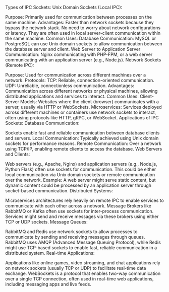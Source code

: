Types of IPC Sockets:
Unix Domain Sockets (Local IPC):

Purpose: Primarily used for communication between processes on the same machine.
Advantages:
Faster than network sockets because they bypass the network stack.
No need to worry about network configurations or latency.
They are often used in local server-client communication within the same machine.
Common Uses:
Database Communication: MySQL or PostgreSQL can use Unix domain sockets to allow communication between the database server and client.
Web Server to Application Server Communication: Nginx communicating with PHP-FPM, or a web server communicating with an application server (e.g., Node.js).
Network Sockets (Remote IPC):

Purpose: Used for communication across different machines over a network.
Protocols:
TCP: Reliable, connection-oriented communication.
UDP: Unreliable, connectionless communication.
Advantages:
Communication across different networks or physical machines, allowing distributed applications and services to interact.
Common Uses:
Client-Server Models: Websites where the client (browser) communicates with a server, usually via HTTP or WebSockets.
Microservices: Services deployed across different machines or containers use network sockets to interact, often using protocols like HTTP, gRPC, or WebSocket.
Applications of IPC Sockets:
Database Communication:

Sockets enable fast and reliable communication between database clients and servers.
Local Communication: Typically achieved using Unix domain sockets for performance reasons.
Remote Communication: Over a network using TCP/IP, enabling remote clients to access the database.
Web Servers and Clients:

Web servers (e.g., Apache, Nginx) and application servers (e.g., Node.js, Python Flask) often use sockets for communication.
This could be either local communication via Unix domain sockets or remote communication over the network.
Example: A web server might serve static content, but dynamic content could be processed by an application server through socket-based communication.
Distributed Systems:

Microservices architectures rely heavily on remote IPC to enable services to communicate with each other across a network.
Message Brokers like RabbitMQ or Kafka often use sockets for inter-process communication.
Services might send and receive messages via these brokers using either TCP or UDP sockets.
Message Queues:

RabbitMQ and Redis use network sockets to allow processes to communicate by sending and receiving messages through queues.
RabbitMQ uses AMQP (Advanced Message Queuing Protocol), while Redis might use TCP-based sockets to enable fast, reliable communication in a distributed system.
Real-time Applications:

Applications like online games, video streaming, and chat applications rely on network sockets (usually TCP or UDP) to facilitate real-time data exchange.
WebSockets is a protocol that enables two-way communication over a single TCP connection, often used in real-time web applications, including messaging apps and live feeds.
